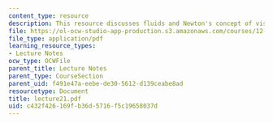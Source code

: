```yaml
---
content_type: resource
description: This resource discusses fluids and Newton's concept of viscosity.
file: https://ol-ocw-studio-app-production.s3.amazonaws.com/courses/12-520-geodynamics-fall-2006/c432f426169fb36d5716f5c19658037d_lecture21.pdf
file_type: application/pdf
learning_resource_types:
- Lecture Notes
ocw_type: OCWFile
parent_title: Lecture Notes
parent_type: CourseSection
parent_uid: f491e47a-eebe-de30-5612-d139ceabe8ad
resourcetype: Document
title: lecture21.pdf
uid: c432f426-169f-b36d-5716-f5c19658037d
---
```

